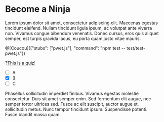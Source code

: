 # Become a Ninja

Lorem ipsum dolor sit amet, consectetur adipiscing elit. Maecenas egestas
tincidunt eleifend. Nullam tincidunt ligula ipsum, ac volutpat ante viverra
non. Vivamus congue bibendum venenatis. Donec cursus, eros quis aliquet
semper, est turpis gravida lacus, eu porta quam justo vitae mauris. 

@[Coucou]({"stubs": ["pwet.js"], "command": "npm test -- test/test-pwet.js"})

?[This is a quiz!](multiple)
- [ ] A
- [x] B
- [ ] C

Phasellus sollicitudin imperdiet finibus. Vivamus egestas molestie
consectetur. Duis sit amet semper enim. Sed fermentum elit augue, nec semper
tortor ultrices sed. Fusce ac elit suscipit, auctor augue et, sollicitudin
metus. Nunc tempor tincidunt ipsum. Suspendisse potenti. Fusce blandit massa
quam.

